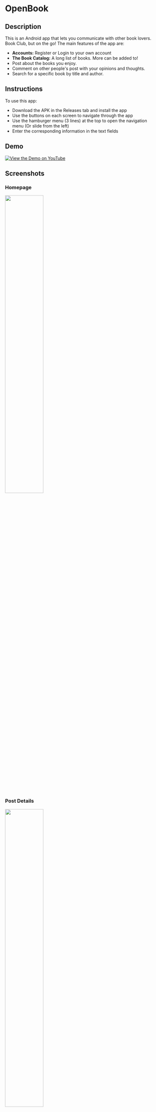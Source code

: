 # OpenBook

## Description
This is an Android app that lets you communicate with other book lovers. Book Club, but on the go! The main features of the app are:
- **Accounts:** Register or Login to your own account
- **The Book Catalog:** A long list of books. More can be added to!
- Post about the books you enjoy.
- Comment on other people's post with your opinions and thoughts.
- Search for a specific book by title and author.

## Instructions
To use this app:
- Download the APK in the Releases tab and install the app
- Use the buttons on each screen to navigate through the app
- Use the hamburger menu (3 lines) at the top to open the navigation menu (Or slide from the left)
- Enter the corresponding information in the text fields

## Demo
[![View the Demo on YouTube](https://img.youtube.com/vi/lSomjF703U8/0.jpg)](https://www.youtube.com/watch?v=lSomjF703U8)

## Screenshots
### Homepage
<img src="https://github.com/user-attachments/assets/2f1fff33-174f-4cca-81d4-ab3740c3abe0" width=50% />

### Post Details
<img src="https://github.com/user-attachments/assets/8ebaea08-e685-495c-8c95-cda393110486" width=50% />

## Navigation Menu
<img src="https://github.com/user-attachments/assets/be67a194-33cd-42e6-9cf5-8518a2127cd3" width=50% />

### Catalog
<img src="https://github.com/user-attachments/assets/a0d7f6c7-dde0-4283-96ba-f03ec1b95be3" width=50% />

## Search
<img src="https://github.com/user-attachments/assets/34f5e2c7-da6d-4a4a-aa2e-7677ddf5dc2e" width=50% />

